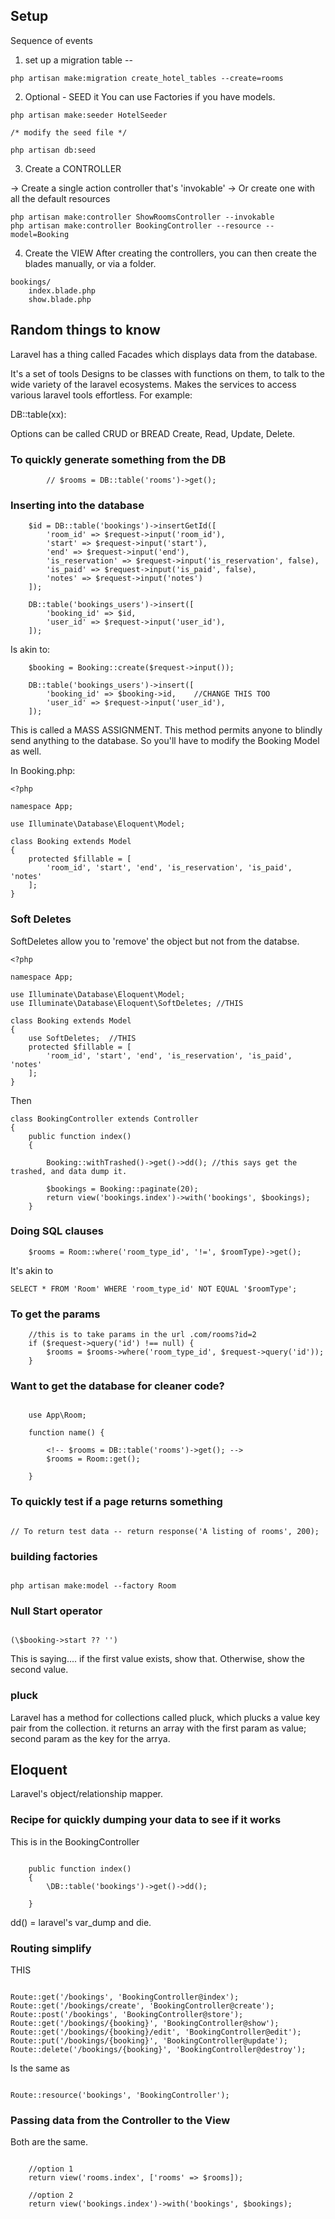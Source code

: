 ## Setup

Sequence of events

1. set up a migration table --

```
php artisan make:migration create_hotel_tables --create=rooms
```

2. Optional - SEED it
   You can use Factories if you have models.

```
php artisan make:seeder HotelSeeder

/* modify the seed file */

php artisan db:seed

```

3. Create a CONTROLLER

-> Create a single action controller that's 'invokable'
-> Or create one with all the default resources

```
php artisan make:controller ShowRoomsController --invokable
php artisan make:controller BookingController --resource --model=Booking
```

4. Create the VIEW
   After creating the controllers, you can then create the blades manually, or via a folder.

```
bookings/
    index.blade.php
    show.blade.php

```

## Random things to know

Laravel has a thing called Facades which displays data from the database.

It's a set of tools
Designs to be classes with functions on them, to talk to the wide variety of the laravel ecosystems.
Makes the services to access various laravel tools effortless.
For example:

DB::table(xx):

Options can be called
CRUD or BREAD
Create, Read, Update, Delete.

### To quickly generate something from the DB

```
        // $rooms = DB::table('rooms')->get();

```

### Inserting into the database

```
    $id = DB::table('bookings')->insertGetId([
        'room_id' => $request->input('room_id'),
        'start' => $request->input('start'),
        'end' => $request->input('end'),
        'is_reservation' => $request->input('is_reservation', false),
        'is_paid' => $request->input('is_paid', false),
        'notes' => $request->input('notes')
    ]);

    DB::table('bookings_users')->insert([
        'booking_id' => $id,
        'user_id' => $request->input('user_id'),
    ]);
```

Is akin to:

```
    $booking = Booking::create($request->input());

    DB::table('bookings_users')->insert([
        'booking_id' => $booking->id,    //CHANGE THIS TOO
        'user_id' => $request->input('user_id'),
    ]);
```

This is called a MASS ASSIGNMENT.
This method permits anyone to blindly send anything to the database. So you'll have to modify the Booking Model as well.

In Booking.php:

```
<?php

namespace App;

use Illuminate\Database\Eloquent\Model;

class Booking extends Model
{
    protected $fillable = [
        'room_id', 'start', 'end', 'is_reservation', 'is_paid', 'notes'
    ];
}
```

### Soft Deletes

SoftDeletes allow you to 'remove' the object but not from the databse.

```
<?php

namespace App;

use Illuminate\Database\Eloquent\Model;
use Illuminate\Database\Eloquent\SoftDeletes; //THIS

class Booking extends Model
{
    use SoftDeletes;  //THIS
    protected $fillable = [
        'room_id', 'start', 'end', 'is_reservation', 'is_paid', 'notes'
    ];
}

```

Then

```
class BookingController extends Controller
{
    public function index()
    {

        Booking::withTrashed()->get()->dd(); //this says get the trashed, and data dump it.

        $bookings = Booking::paginate(20);
        return view('bookings.index')->with('bookings', $bookings);
    }

```

### Doing SQL clauses

```
    $rooms = Room::where('room_type_id', '!=', $roomType)->get();
```

It's akin to

```
SELECT * FROM 'Room' WHERE 'room_type_id' NOT EQUAL '$roomType';
```

### To get the params

```
    //this is to take params in the url .com/rooms?id=2
    if ($request->query('id') !== null) {
        $rooms = $rooms->where('room_type_id', $request->query('id'));
    }

```

### Want to get the database for cleaner code?

```

    use App\Room;

    function name() {

        <!-- $rooms = DB::table('rooms')->get(); -->
        $rooms = Room::get();

    }

```

### To quickly test if a page returns something

```

// To return test data -- return response('A listing of rooms', 200);

```

### building factories

```

php artisan make:model --factory Room

```

### Null Start operator

```

(\$booking->start ?? '')

```

This is saying.... if the first value exists, show that. Otherwise, show the second value.

### pluck

Laravel has a method for collections called pluck, which plucks a value key pair from the collection.
it returns an array with the first param as value; second param as the key for the arrya.

## Eloquent

Laravel's object/relationship mapper.

### Recipe for quickly dumping your data to see if it works

This is in the BookingController

```

    public function index()
    {
        \DB::table('bookings')->get()->dd();

    }

```

dd() = laravel's var_dump and die.

### Routing simplify

THIS

```

Route::get('/bookings', 'BookingController@index');
Route::get('/bookings/create', 'BookingController@create');
Route::post('/bookings', 'BookingController@store');
Route::get('/bookings/{booking}', 'BookingController@show');
Route::get('/bookings/{booking}/edit', 'BookingController@edit');
Route::put('/bookings/{booking}', 'BookingController@update');
Route::delete('/bookings/{booking}', 'BookingController@destroy');

```

Is the same as

```

Route::resource('bookings', 'BookingController');

```

### Passing data from the Controller to the View

Both are the same.

```

    //option 1
    return view('rooms.index', ['rooms' => $rooms]);

    //option 2
    return view('bookings.index')->with('bookings', $bookings);

```

```

```
